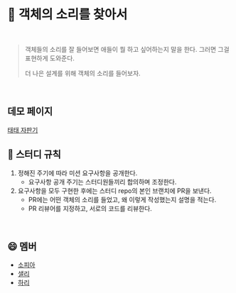 # 🚀 객체의 소리를 찾아서

<br >

> 객체들의 소리를 잘 들어보면 애들이 뭘 하고 싶어하는지 말을 한다. 그러면 그걸 표현하게 도와준다.
>
> 더 나은 설계를 위해 객체의 소리를 들어보자.

<br >

## 데모 페이지

[태태 자판기](https://nan-noo.github.io/2022-looking-for-the-sound-of-an-object/)

## 📌 스터디 규칙

1. 정해진 주기에 따라 미션 요구사항을 공개한다.
   - 요구사항 공개 주기는 스터디원들끼리 합의하며 조정한다.
2. 요구사항을 모두 구현한 후에는 스터디 repo의 본인 브랜치에 PR을 보낸다.
   - PR에는 어떤 객체의 소리를 들었고, 왜 이렇게 작성했는지 설명을 적는다.
   - PR 리뷰어를 지정하고, 서로의 코드를 리뷰한다.

<br >

## 😄 멤버

- [소피아](https://github.com/soyi47)
- [샐리](https://github.com/liswktjs)
- [하리](https://github.com/LAH1203)
